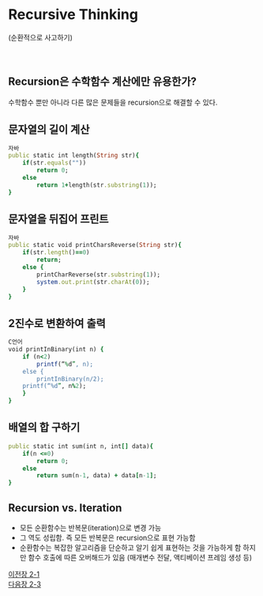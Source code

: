 # Recursive Thinking
(순환적으로 사고하기)
<br><br><br>

## Recursion은 수학함수 계산에만 유용한가?
수학함수 뿐만 아니라 다른 많은 문제들을
recursion으로 해결할 수 있다.

## 문자열의 길이 계산 
```ruby
자바
public static int length(String str){
    if(str.equals(""))
        return 0;
    else
        return 1+length(str.substring(1));
}
```

## 문자열을 뒤집어 프린트
```ruby
자바
public static void printCharsReverse(String str){
    if(str.length()==0)
        return;
    else {
        printCharReverse(str.substring(1));
        system.out.print(str.charAt(0));
    }
}
```

## 2진수로 변환하여 출력

```ruby
C언어
void printInBinary(int n) {
    if (n<2)
        printf(“%d”, n);
    else {
        printInBinary(n/2);
    printf(“%d”, n%2);
    }
}
```

## 배열의 합 구하기
```ruby
public static int sum(int n, int[] data){
    if(n <=0)
        return 0;
    else 
        return sum(n-1, data) + data[n-1];
}
```

## Recursion vs. Iteration
* 모든 순환함수는 반복문(iteration)으로 변경 가능
* 그 역도 성립함. 즉 모든 반복문은 recursion으로 표현 가능함
* 순환함수는 복잡한 알고리즘을 단순하고 알기 쉽게 표현하는 것을 가능하게 함
하지만 함수 호출에 따른 오버해드가 있음 (매개변수 전달, 액티베이션 프레임 생성 등)


[이전장 2-1](https://github.com/MinsoftK/TIL/blob/master/Algorithm/2-1%20Recusion.md)
<br>
[다음장 2-3](https://github.com/MinsoftK/TIL/blob/master/Algorithm/2-3%20Recursive.md)

